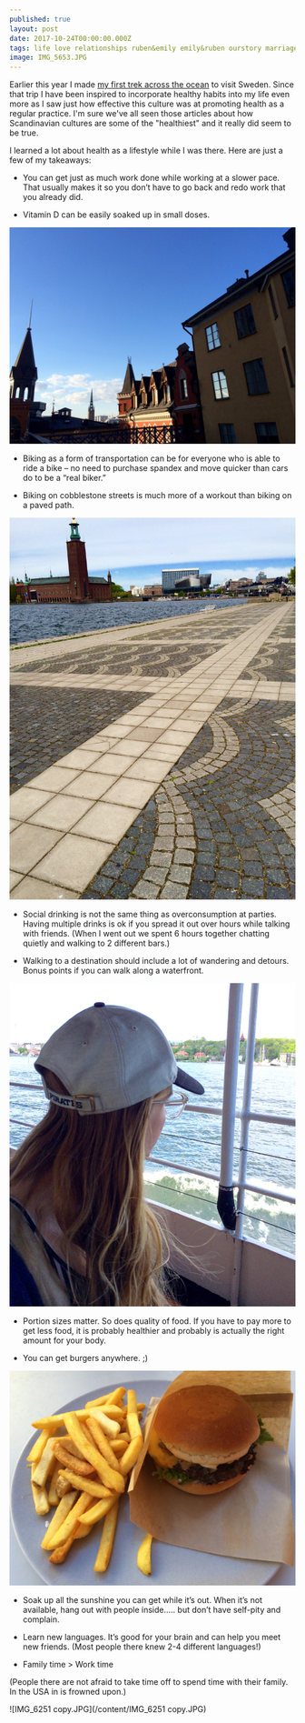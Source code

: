 ```yaml
---
published: true
layout: post
date: 2017-10-24T00:00:00.000Z
tags: life love relationships ruben&emily emily&ruben ourstory marriage lifestyle engagement family wedding dates weeklydates travel healthytravel
image: IMG_5653.JPG
---
```



Earlier this year I made [my first trek across the ocean](http://edibleem.com/sweden-vlog) to visit Sweden. Since that trip I have been inspired to incorporate healthy habits into my life even more as I saw just how effective this culture was at promoting health as a regular practice. I'm sure we've all seen those articles about how Scandinavian cultures are some of the "healthiest" and it really did seem to be true. 

I learned a lot about health as a lifestyle while I was there. Here are just a few of my takeaways: 

* You can get just as much work done while working at a slower pace. That usually makes it so you don’t have to go back and redo work that you already did. 

* Vitamin D can be easily soaked up in small doses.

![IMG_6052.jpg](/content/IMG_6052.jpg)

* Biking as a form of transportation can be for everyone who is able to ride a bike – no need to purchase spandex and move quicker than cars do to be a “real biker.” 

* Biking on cobblestone streets is much more of a workout than biking on a paved path. 

![IMG_5786.jpg](/content/IMG_5786.jpg)

* Social drinking is not the same thing as overconsumption at parties. Having multiple drinks is ok if you spread it out over hours while talking with friends. (When I went out we spent 6 hours together chatting quietly and walking to 2 different bars.)

* Walking to a destination should include a lot of wandering and detours. Bonus points if you can walk along a waterfront.

![IMG_6250.jpg](/content/IMG_6250.jpg)

* Portion sizes matter. So does quality of food. If you have to pay more to get less food, it is probably healthier and probably is actually the right amount for your body. 

* You can get burgers anywhere. ;)

![IMG_6332.JPG](/content/IMG_6332.JPG)


* Soak up all the sunshine you can get while it’s out. When it’s not available, hang out with people inside….. but don’t have self-pity and complain. 

* Learn new languages. It’s good for your brain and can help you meet new friends. (Most people there knew 2-4 different languages!)

* Family time > Work time 

(People there are not afraid to take time off to spend time with their family. In the USA in is frowned upon.)

![IMG_6251 copy.JPG](/content/IMG_6251 copy.JPG)
